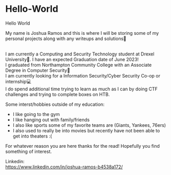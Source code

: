 # Hello-World
Hello World

My name is Joshua Ramos and this is where I will be storing some of my personal projects along with any writeups and solutions🤖 

<br>I am currently a Computing and Security Technology student at Drexel University🐉. I have an expected Graduation date of June 2023!
<br>I graduated from Northampton Community College with an Associate Degree in Computer Security🦾
<br>I am currently looking for a Information Security/Cyber Security Co-op or internship💻
<br>I do spend additional time trying to learn as much as I can by doing CTF challenges and trying to complete boxes on HTB. 

Some interst/hobbies outside of my education: 
  - I like going to the gym
  - I like hanging out with family/friends 
  - I also like sports some of my favorite teams are (Giants, Yankees, 76ers) 
  - I also used to really be into movies but recently have not been able to get into theaters :( 


For whatever reason you are here thanks for the read! Hopefully you find something of interest.

Linkedin: 
<br>https://www.linkedin.com/in/joshua-ramos-b4538a172/


